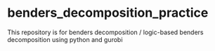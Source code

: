 # benders_decomposition_practice
This repository is for benders decomposition / logic-based benders decomposition using python and gurobi
